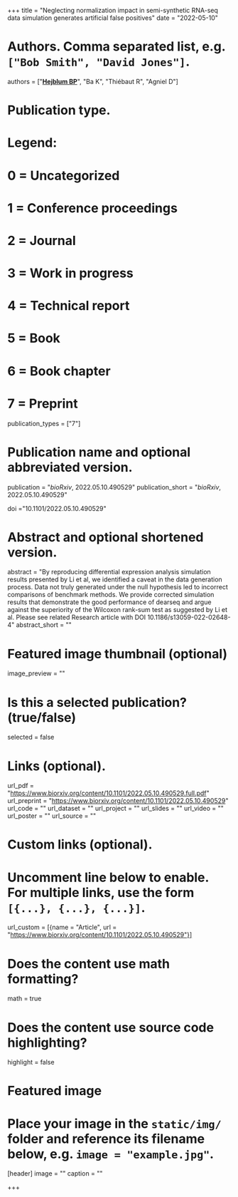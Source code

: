 +++
title = "Neglecting normalization impact in semi-synthetic RNA-seq data simulation generates artificial false positives"
date = "2022-05-10"

# Authors. Comma separated list, e.g. `["Bob Smith", "David Jones"]`.
authors = ["<u>**Hejblum BP**</u>", "Ba K", "Thiébaut R", "Agniel D"]
# Publication type.
# Legend:
# 0 = Uncategorized
# 1 = Conference proceedings
# 2 = Journal
# 3 = Work in progress
# 4 = Technical report
# 5 = Book
# 6 = Book chapter
# 7 = Preprint
publication_types = ["7"]

# Publication name and optional abbreviated version.
publication = "*bioRxiv*, 2022.05.10.490529"
publication_short = "*bioRxiv*, 2022.05.10.490529"

doi ="10.1101/2022.05.10.490529"

# Abstract and optional shortened version.
abstract = "By reproducing differential expression analysis simulation results presented by Li et al, we identified a caveat in the data generation process. Data not truly generated under the null hypothesis led to incorrect comparisons of benchmark methods. We provide corrected simulation results that demonstrate the good performance of dearseq and argue against the superiority of the Wilcoxon rank-sum test as suggested by Li et al. Please see related Research article with DOI 10.1186/s13059-022-02648-4"
abstract_short = ""

# Featured image thumbnail (optional)
image_preview = ""

# Is this a selected publication? (true/false)
selected = false

# Links (optional).
url_pdf = "https://www.biorxiv.org/content/10.1101/2022.05.10.490529.full.pdf"
url_preprint = "https://www.biorxiv.org/content/10.1101/2022.05.10.490529"
url_code = ""
url_dataset = ""
url_project = ""
url_slides = ""
url_video = ""
url_poster = ""
url_source = ""

# Custom links (optional).
# Uncomment line below to enable. For multiple links, use the form `[{...}, {...}, {...}]`.
url_custom = [{name = "Article", url = "https://www.biorxiv.org/content/10.1101/2022.05.10.490529"}]


# Does the content use math formatting?
math = true

# Does the content use source code highlighting?
highlight = false

# Featured image
# Place your image in the `static/img/` folder and reference its filename below, e.g. `image = "example.jpg"`.
[header]
image = ""
caption = ""

+++
